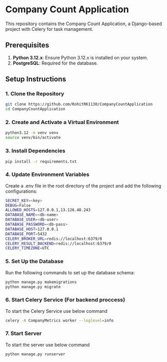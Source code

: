 # Company Count Application

This repository contains the Company Count Application, a Django-based project with Celery for task management.

## Prerequisites

1. **Python 3.12.x**: Ensure Python 3.12.x is installed on your system.
2. **PostgreSQL**: Required for the database.

## Setup Instructions

### 1. Clone the Repository

```bash
git clone https://github.com/RohitRK1130/CompanyCountApplication
cd CompanyCountApplication
```

### 2. Create and Activate a Virtual Environment

```bash
python3.12 -m venv venv
source venv/bin/activate
```

### 3. Install Dependencies

```bash
pip install -r requirements.txt
```

### 4. Update Environment Variables
Create a .env file in the root directory of the project and add the following configurations:
```bash
SECRET_KEY=<key>
DEBUG=False
ALLOWED_HOSTS=127.0.0.1,13.126.48.243
DATABASE_NAME=<db-name>
DATABASE_USER=<db-user>
DATABASE_PASSWORD=<db-pass>
DATABASE_HOST=127.0.0.1
DATABASE_PORT=5432
CELERY_BROKER_URL=redis://localhost:6379/0
CELERY_RESULT_BACKEND=redis://localhost:6379/0
CELERY_TIMEZONE=UTC
```

### 5. Set Up the Database
Run the following commands to set up the database schema:
```bash
python manage.py makemigrations
python manage.py migrate
```
### 6. Start Celery Service (For backend proccess)
To start the Celery Service use below command
```bash
celery -A CompanyMetrics worker --loglevel=info
```

### 7. Start Server
To start the server use below command
```bash
python manage.py runserver
```
